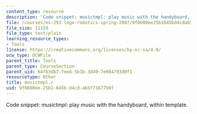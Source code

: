 ```yaml
---
content_type: resource
description: 'Code snippet: musictmpl: play music with the handyboard, within template.'
file: /courses/es-293-lego-robotics-spring-2007/9f6600ee25b1645bd4cdab5f71677b0f_musictmpl.c
file_size: 11159
file_type: text/plain
learning_resource_types:
- Tools
license: https://creativecommons.org/licenses/by-nc-sa/4.0/
ocw_type: OCWFile
parent_title: Tools
parent_type: CourseSection
parent_uid: 64fb3db7-fee4-5b1b-3d49-7e084793d0f1
resourcetype: Other
title: musictmpl.c
uid: 9f6600ee-25b1-645b-d4cd-ab5f71677b0f
---
```

Code snippet: musictmpl: play music with the handyboard, within template.